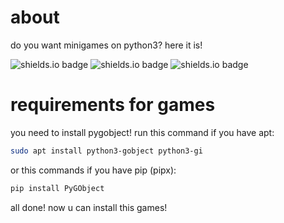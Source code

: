 # about
do you want minigames on python3? here it is!

![shields.io badge](https://img.shields.io/badge/linux-e6b30e?labelColor=e6b30e&style=plastic&logoColor=FFFFFF&logo=linux)
![shields.io badge](https://img.shields.io/badge/GTK_3.0-106dc4?labelColor=106dc4&style=plastic&logoColor=FFFFFF&logo=gtk)
![shields.io badge](https://img.shields.io/badge/cat_smile-:3-482c63?labelColor=6d1bbf&style=plastic)


# requirements for games
you need to install pygobject! run this command if you have apt:
```bash
sudo apt install python3-gobject python3-gi
```
or this commands if you have pip (pipx):
```bash
pip install PyGObject
```
all done! now u can install this games!
